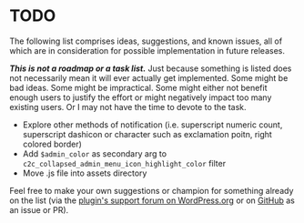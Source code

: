# TODO

The following list comprises ideas, suggestions, and known issues, all of which are in consideration for possible implementation in future releases.

***This is not a roadmap or a task list.*** Just because something is listed does not necessarily mean it will ever actually get implemented. Some might be bad ideas. Some might be impractical. Some might either not benefit enough users to justify the effort or might negatively impact too many existing users. Or I may not have the time to devote to the task.

* Explore other methods of notification (i.e. superscript numeric count, superscript dashicon or character such as exclamation poitn, right colored border)
* Add `$admin_color` as secondary arg to `c2c_collapsed_admin_menu_icon_highlight_color` filter
* Move .js file into assets directory

Feel free to make your own suggestions or champion for something already on the list (via the [plugin's support forum on WordPress.org](https://wordpress.org/support/plugin/notifications-for-collapsed-admin-menu/) or on [GitHub](https://github.com/coffee2code/notifications-for-collapsed-admin-menu/) as an issue or PR).
